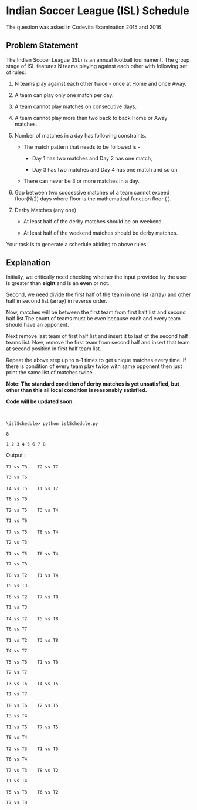 # Indian Soccer League (ISL) Schedule

The question was asked in Codevita Examination 2015 and 2016

## Problem Statement

The Indian Soccer League (ISL) is an annual football tournament. The group stage of ISL features N teams playing against each other with following set of rules:

1. N teams play against each other twice - once at Home and once Away.

2. A team can play only one match per day.

3. A team cannot play matches on consecutive days.

4. A team cannot play more than two back to back Home or Away matches.

5. Number of matches in a day has following constraints.

    - The match pattern that needs to be followed is -

        - Day 1 has two matches and Day 2 has one match,

        - Day 3 has two matches and Day 4 has one match and so on

    - There can never be 3 or more matches in a day.

6. Gap between two successive matches of a team cannot exceed floor(N/2) days where floor is the mathematical function floor ( ).

7. Derby Matches (any one)

    - At least half of the derby matches should be on weekend.

    - At least half of the weekend matches should be derby matches.

Your task is to generate a schedule abiding to above rules.

## Explanation

Initially, we critically need checking whether the input provided by the user is greater than **eight** and is an **even** or not.

Second, we need divide the first half of the team in one list (array) and other half in second list (array) in reverse order.

Now, matches will be between the first team from first half list and second half list.The count of teams must be even because each and every team should have an opponent.

Next remove last team of first half list and insert it to last of the second half teams list. Now, remove the first team from second half and insert that team at second position in first half team list.

Repeat the above step up to n-1 times to get unique matches every time.
If there is condition of every team play twice with same opponent then just print the same list of matches twice.

**Note: The standard condition of derby matches is yet unsatisfied, but other than this all local condition is reasonably satisfied.**


**Code will be updated soon.**

<br/>

```\islSchedule> python islSchedule.py``` 

```8```

```1 2 3 4 5 6 7 8```
  
Output :

```T1 vs T8``` &nbsp;&nbsp;&nbsp;&nbsp;&nbsp; ```T2 vs T7```

```T3 vs T6```

```T4 vs T5``` &nbsp;&nbsp;&nbsp;&nbsp;&nbsp; ```T1 vs T7```

```T8 vs T6```

```T2 vs T5``` &nbsp;&nbsp;&nbsp;&nbsp;&nbsp; ```T3 vs T4```

```T1 vs T6```

```T7 vs T5``` &nbsp;&nbsp;&nbsp;&nbsp;&nbsp; ```T8 vs T4```

```T2 vs T3```

```T1 vs T5``` &nbsp;&nbsp;&nbsp;&nbsp;&nbsp; ```T6 vs T4```

```T7 vs T3```

```T8 vs T2``` &nbsp;&nbsp;&nbsp;&nbsp;&nbsp; ```T1 vs T4```

```T5 vs T3```

```T6 vs T2``` &nbsp;&nbsp;&nbsp;&nbsp;&nbsp; ```T7 vs T8```

```T1 vs T3```

```T4 vs T2``` &nbsp;&nbsp;&nbsp;&nbsp;&nbsp; ```T5 vs T8```

```T6 vs T7```

```T1 vs T2``` &nbsp;&nbsp;&nbsp;&nbsp;&nbsp; ```T3 vs T8```

```T4 vs T7```

```T5 vs T6``` &nbsp;&nbsp;&nbsp;&nbsp;&nbsp; ```T1 vs T8```

```T2 vs T7```

```T3 vs T6``` &nbsp;&nbsp;&nbsp;&nbsp;&nbsp; ```T4 vs T5```

```T1 vs T7```

```T8 vs T6``` &nbsp;&nbsp;&nbsp;&nbsp;&nbsp; ```T2 vs T5```

```T3 vs T4```

```T1 vs T6``` &nbsp;&nbsp;&nbsp;&nbsp;&nbsp; ```T7 vs T5```

```T8 vs T4```

```T2 vs T3``` &nbsp;&nbsp;&nbsp;&nbsp;&nbsp; ```T1 vs T5```

```T6 vs T4```

```T7 vs T3``` &nbsp;&nbsp;&nbsp;&nbsp;&nbsp; ```T8 vs T2```

```T1 vs T4```

```T5 vs T3``` &nbsp;&nbsp;&nbsp;&nbsp;&nbsp; ```T6 vs T2```

```T7 vs T8```
